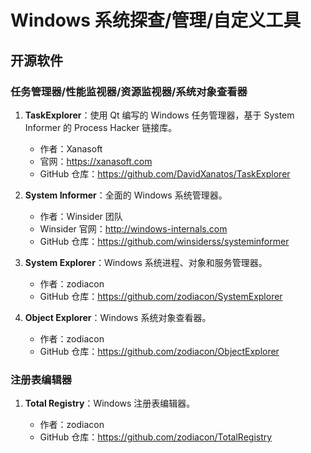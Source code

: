# Windows 系统探查/管理/自定义工具

## 开源软件

### 任务管理器/性能监视器/资源监视器/系统对象查看器

1. **TaskExplorer**：使用 Qt 编写的 Windows 任务管理器，基于 System Informer 的 Process Hacker 链接库。

   - 作者：Xanasoft
   - 官网：https://xanasoft.com
   - GitHub 仓库：https://github.com/DavidXanatos/TaskExplorer

2. **System Informer**：全面的 Windows 系统管理器。

   - 作者：Winsider 团队
   - Winsider 官网：http://windows-internals.com
   - GitHub 仓库：https://github.com/winsiderss/systeminformer

3. **System Explorer**：Windows 系统进程、对象和服务管理器。

   - 作者：zodiacon
   - GitHub 仓库：https://github.com/zodiacon/SystemExplorer

4. **Object Explorer**：Windows 系统对象查看器。

   - 作者：zodiacon
   - GitHub 仓库：https://github.com/zodiacon/ObjectExplorer

### 注册表编辑器

1. **Total Registry**：Windows 注册表编辑器。

   - 作者：zodiacon
   - GitHub 仓库：https://github.com/zodiacon/TotalRegistry

